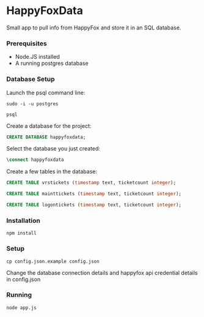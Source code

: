 # HappyFoxData

Small app to pull info from HappyFox and store it in an SQL database.

### Prerequisites

* Node.JS installed
* A running postgres database 

### Database Setup

Launch the psql command line:

`sudo -i -u postgres`

`psql`

Create a database for the project:

```sql
CREATE DATABASE happyfoxdata;
```

Select the database you just created:

```sql
\connect happyfoxdata
```

Create a few tables in the database:

```sql
CREATE TABLE vrstickets (timestamp text, ticketcount integer);
```

```sql
CREATE TABLE mainttickets (timestamp text, ticketcount integer);
```


```sql
CREATE TABLE logontickets (timestamp text, ticketcount integer);
```

### Installation

`npm install`

### Setup

`cp config.json.example config.json`

Change the database connection details and happyfox api credential details in config.json

### Running

`node app.js`

